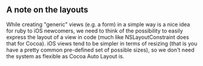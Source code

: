 ## A note on the layouts

While creating "generic" views (e.g. a form) in a simple way is a nice idea for ruby to iOS newcomers, we need to think of the possibility to easily express the layout of a view in code (much like NSLayoutConstraint does that for Cocoa). iOS views tend to be simpler in terms of resizing (that is you have a pretty common pre-defined set of possible sizes), so we don't need the system as flexible as Cocoa Auto Layout is.
